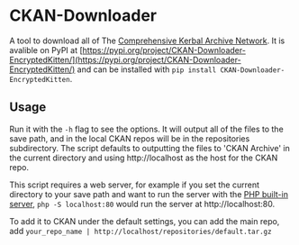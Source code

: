 # CKAN-Downloader
A tool to download all of The [Comprehensive Kerbal Archive Network](https://github.com/KSP-CKAN/CKAN).
It is avalible on PyPI at [https://pypi.org/project/CKAN-Downloader-EncryptedKitten/](https://pypi.org/project/CKAN-Downloader-EncryptedKitten/) and can be installed with `pip install CKAN-Downloader-EncryptedKitten`.
## Usage
Run it with the `-h` flag to see the options.
It will output all of the files to the save path, and in the local CKAN repos will be in the repositories subdirectory.
The script defaults to outputting the files to 'CKAN Archive' in the current directory and using http://localhost as the host for the CKAN repo.

This script requires a web server, for example if you set the current directory to your save path and want to run the server with the [PHP built-in server](https://www.php.net/manual/en/features.commandline.webserver.php), `php -S localhost:80` would run the server at http://localhost:80.

To add it to CKAN under the default settings, you can add the main repo, add `your_repo_name | http://localhost/repositories/default.tar.gz`
